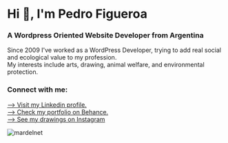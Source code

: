 <h1 align="left">Hi 👋, I'm Pedro Figueroa</h1>
<h3 align="left">A Wordpress Oriented Website Developer from Argentina</h3>

Since 2009 I've worked as a WordPress Developer, trying to add real social and ecological value to my profession.<br>
My interests include arts, drawing, animal welfare, and environmental protection.
</p>

<h3 align="left">Connect with me:</h3>
<p align="left">
<a href="https://linkedin.com/in/pedrofigueroa1989" target="blank">
  --> Visit my Linkedin profile.
</a><br>
<a href="https://www.behance.net/pedrofigueroa" target="blank">
  --> Check my portfolio on Behance.
</a>
</a><br>
<a href="https://www.instagram.com/pedrofigueroa3970/" target="blank">
  --> See my drawings on Instagram
</a>
</p>

<p><img align="center" src="https://github-readme-stats.vercel.app/api/top-langs?username=mardelnet&show_icons=true&locale=en&layout=compact" alt="mardelnet" /></p>
